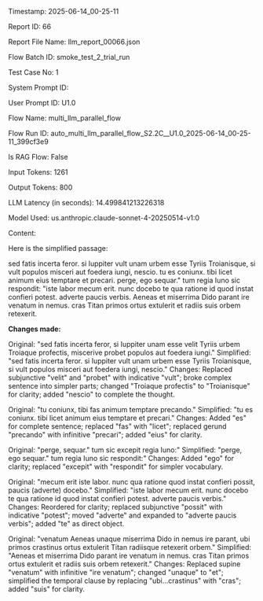 Timestamp: 2025-06-14_00-25-11

Report ID: 66

Report File Name: llm_report_00066.json

Flow Batch ID: smoke_test_2_trial_run

Test Case No: 1

System Prompt ID: 

User Prompt ID: U1.0

Flow Name: multi_llm_parallel_flow

Flow Run ID: auto_multi_llm_parallel_flow_S2.2C__U1.0_2025-06-14_00-25-11_399cf3e9

Is RAG Flow: False

Input Tokens: 1261

Output Tokens: 800

LLM Latency (in seconds): 14.499841213226318

Model Used: us.anthropic.claude-sonnet-4-20250514-v1:0

Content:

Here is the simplified passage:

sed fatis incerta feror. si Iuppiter vult unam urbem esse Tyriis Troianisque, si vult populos misceri aut foedera iungi, nescio. tu es coniunx. tibi licet animum eius temptare et precari. perge, ego sequar." tum regia Iuno sic respondit: "iste labor mecum erit. nunc docebo te qua ratione id quod instat confieri potest. adverte paucis verbis. Aeneas et miserrima Dido parant ire venatum in nemus. cras Titan primos ortus extulerit et radiis suis orbem retexerit.

**Changes made:**

Original: "sed fatis incerta feror, si Iuppiter unam esse velit Tyriis urbem Troiaque profectis, miscerive probet populos aut foedera iungi."
Simplified: "sed fatis incerta feror. si Iuppiter vult unam urbem esse Tyriis Troianisque, si vult populos misceri aut foedera iungi, nescio."
Changes: Replaced subjunctive "velit" and "probet" with indicative "vult"; broke complex sentence into simpler parts; changed "Troiaque profectis" to "Troianisque" for clarity; added "nescio" to complete the thought.

Original: "tu coniunx, tibi fas animum temptare precando."
Simplified: "tu es coniunx. tibi licet animum eius temptare et precari."
Changes: Added "es" for complete sentence; replaced "fas" with "licet"; replaced gerund "precando" with infinitive "precari"; added "eius" for clarity.

Original: "perge, sequar." tum sic excepit regia Iuno:"
Simplified: "perge, ego sequar." tum regia Iuno sic respondit:"
Changes: Added "ego" for clarity; replaced "excepit" with "respondit" for simpler vocabulary.

Original: "mecum erit iste labor. nunc qua ratione quod instat confieri possit, paucis (adverte) docebo."
Simplified: "iste labor mecum erit. nunc docebo te qua ratione id quod instat confieri potest. adverte paucis verbis."
Changes: Reordered for clarity; replaced subjunctive "possit" with indicative "potest"; moved "adverte" and expanded to "adverte paucis verbis"; added "te" as direct object.

Original: "venatum Aeneas unaque miserrima Dido in nemus ire parant, ubi primos crastinus ortus extulerit Titan radiisque retexerit orbem."
Simplified: "Aeneas et miserrima Dido parant ire venatum in nemus. cras Titan primos ortus extulerit et radiis suis orbem retexerit."
Changes: Replaced supine "venatum" with infinitive "ire venatum"; changed "unaque" to "et"; simplified the temporal clause by replacing "ubi...crastinus" with "cras"; added "suis" for clarity.
